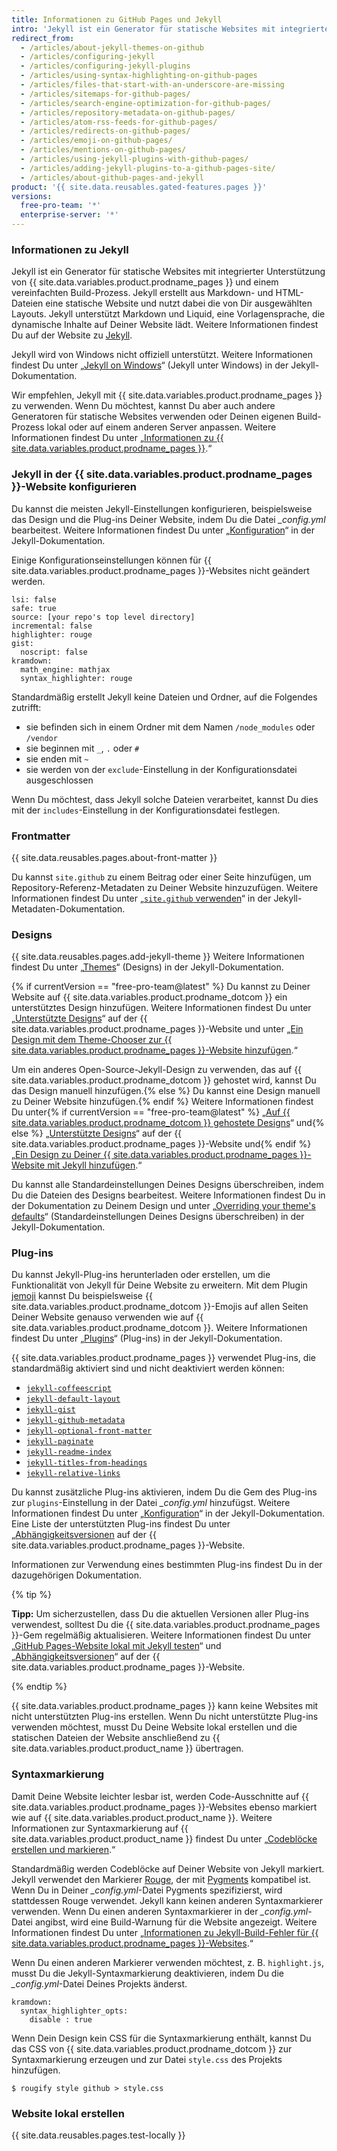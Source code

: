 ```yaml
---
title: Informationen zu GitHub Pages und Jekyll
intro: 'Jekyll ist ein Generator für statische Websites mit integrierter Unterstützung von {{ site.data.variables.product.prodname_pages }}.'
redirect_from:
  - /articles/about-jekyll-themes-on-github
  - /articles/configuring-jekyll
  - /articles/configuring-jekyll-plugins
  - /articles/using-syntax-highlighting-on-github-pages
  - /articles/files-that-start-with-an-underscore-are-missing
  - /articles/sitemaps-for-github-pages/
  - /articles/search-engine-optimization-for-github-pages/
  - /articles/repository-metadata-on-github-pages/
  - /articles/atom-rss-feeds-for-github-pages/
  - /articles/redirects-on-github-pages/
  - /articles/emoji-on-github-pages/
  - /articles/mentions-on-github-pages/
  - /articles/using-jekyll-plugins-with-github-pages/
  - /articles/adding-jekyll-plugins-to-a-github-pages-site/
  - /articles/about-github-pages-and-jekyll
product: '{{ site.data.reusables.gated-features.pages }}'
versions:
  free-pro-team: '*'
  enterprise-server: '*'
---
```


### Informationen zu Jekyll

Jekyll ist ein Generator für statische Websites mit integrierter Unterstützung von {{ site.data.variables.product.prodname_pages }} und einem vereinfachten Build-Prozess. Jekyll erstellt aus Markdown- und HTML-Dateien eine statische Website und nutzt dabei die von Dir ausgewählten Layouts. Jekyll unterstützt Markdown und Liquid, eine Vorlagensprache, die dynamische Inhalte auf Deiner Website lädt. Weitere Informationen findest Du auf der Website zu [Jekyll](https://jekyllrb.com/).

Jekyll wird von Windows nicht offiziell unterstützt. Weitere Informationen findest Du unter „[Jekyll on Windows](http://jekyllrb.com/docs/windows/#installation)“ (Jekyll unter Windows) in der Jekyll-Dokumentation.

Wir empfehlen, Jekyll mit {{ site.data.variables.product.prodname_pages }} zu verwenden. Wenn Du möchtest, kannst Du aber auch andere Generatoren für statische Websites verwenden oder Deinen eigenen Build-Prozess lokal oder auf einem anderen Server anpassen. Weitere Informationen findest Du unter „[Informationen zu {{ site.data.variables.product.prodname_pages }}](/articles/about-github-pages#static-site-generators).“

### Jekyll in der {{ site.data.variables.product.prodname_pages }}-Website konfigurieren

Du kannst die meisten Jekyll-Einstellungen konfigurieren, beispielsweise das Design und die Plug-ins Deiner Website, indem Du die Datei *_config.yml* bearbeitest. Weitere Informationen findest Du unter „[Konfiguration](https://jekyllrb.com/docs/configuration/)“ in der Jekyll-Dokumentation.

Einige Konfigurationseinstellungen können für {{ site.data.variables.product.prodname_pages }}-Websites nicht geändert werden.

```
lsi: false
safe: true
source: [your repo's top level directory]
incremental: false
highlighter: rouge
gist:
  noscript: false
kramdown:
  math_engine: mathjax
  syntax_highlighter: rouge
```

Standardmäßig erstellt Jekyll keine Dateien und Ordner, auf die Folgendes zutrifft:
- sie befinden sich in einem Ordner mit dem Namen `/node_modules` oder `/vendor`
- sie beginnen mit `_`, `.` oder `#`
- sie enden mit `~`
- sie werden von der `exclude`-Einstellung in der Konfigurationsdatei ausgeschlossen

Wenn Du möchtest, dass Jekyll solche Dateien verarbeitet, kannst Du dies mit der `includes`-Einstellung in der Konfigurationsdatei festlegen.

### Frontmatter

{{ site.data.reusables.pages.about-front-matter }}

Du kannst `site.github` zu einem Beitrag oder einer Seite hinzufügen, um Repository-Referenz-Metadaten zu Deiner Website hinzuzufügen. Weitere Informationen findest Du unter „[`site.github` verwenden](https://jekyll.github.io/github-metadata/site.github/)“ in der Jekyll-Metadaten-Dokumentation.

### Designs

{{ site.data.reusables.pages.add-jekyll-theme }} Weitere Informationen findest Du unter „[Themes](https://jekyllrb.com/docs/themes/)“ (Designs) in der Jekyll-Dokumentation.

{% if currentVersion == "free-pro-team@latest" %}
Du kannst zu Deiner Website auf {{ site.data.variables.product.prodname_dotcom }} ein unterstütztes Design hinzufügen. Weitere Informationen findest Du unter „[Unterstützte Designs](https://pages.github.com/themes/)“ auf der {{ site.data.variables.product.prodname_pages }}-Website und unter „[Ein Design mit dem Theme-Chooser zur {{ site.data.variables.product.prodname_pages }}-Website hinzufügen](/articles/adding-a-theme-to-your-github-pages-site-with-the-theme-chooser).“

Um ein anderes Open-Source-Jekyll-Design zu verwenden, das auf {{ site.data.variables.product.prodname_dotcom }} gehostet wird, kannst Du das Design manuell hinzufügen.{% else %} Du kannst eine Design manuell zu Deiner Website hinzufügen.{% endif %} Weitere Informationen findest Du unter{% if currentVersion == "free-pro-team@latest" %} „[Auf {{ site.data.variables.product.prodname_dotcom }} gehostete Designs](https://github.com/topics/jekyll-theme)“ und{% else %} „[Unterstützte Designs](https://pages.github.com/themes/)“ auf der {{ site.data.variables.product.prodname_pages }}-Website und{% endif %} „[Ein Design zu Deiner {{ site.data.variables.product.prodname_pages }}-Website mit Jekyll hinzufügen](/articles/adding-a-theme-to-your-github-pages-site-using-jekyll).“

Du kannst alle Standardeinstellungen Deines Designs überschreiben, indem Du die Dateien des Designs bearbeitest. Weitere Informationen findest Du in der Dokumentation zu Deinem Design und unter „[Overriding your theme's defaults](https://jekyllrb.com/docs/themes/#overriding-theme-defaults)“ (Standardeinstellungen Deines Designs überschreiben) in der Jekyll-Dokumentation.

### Plug-ins

Du kannst Jekyll-Plug-ins herunterladen oder erstellen, um die Funktionalität von Jekyll für Deine Website zu erweitern. Mit dem Plugin [jemoji](https://github.com/jekyll/jemoji) kannst Du beispielsweise {{ site.data.variables.product.prodname_dotcom }}-Emojis auf allen Seiten Deiner Website genauso verwenden wie auf {{ site.data.variables.product.prodname_dotcom }}. Weitere Informationen findest Du unter „[Plugins](https://jekyllrb.com/docs/plugins/)“ (Plug-ins) in der Jekyll-Dokumentation.

{{ site.data.variables.product.prodname_pages }} verwendet Plug-ins, die standardmäßig aktiviert sind und nicht deaktiviert werden können:
- [`jekyll-coffeescript`](https://github.com/jekyll/jekyll-coffeescript)
- [`jekyll-default-layout`](https://github.com/benbalter/jekyll-default-layout)
- [`jekyll-gist`](https://github.com/jekyll/jekyll-gist)
- [`jekyll-github-metadata`](https://github.com/jekyll/github-metadata)
- [`jekyll-optional-front-matter`](https://github.com/benbalter/jekyll-optional-front-matter)
- [`jekyll-paginate`](https://github.com/jekyll/jekyll-paginate)
- [`jekyll-readme-index`](https://github.com/benbalter/jekyll-readme-index)
- [`jekyll-titles-from-headings`](https://github.com/benbalter/jekyll-titles-from-headings)
- [`jekyll-relative-links`](https://github.com/benbalter/jekyll-relative-links)

Du kannst zusätzliche Plug-ins aktivieren, indem Du die Gem des Plug-ins zur `plugins`-Einstellung in der Datei *_config.yml* hinzufügst. Weitere Informationen findest Du unter „[Konfiguration](https://jekyllrb.com/docs/configuration/)“ in der Jekyll-Dokumentation. Eine Liste der unterstützten Plug-ins findest Du unter „[Abhängigkeitsversionen](https://pages.github.com/versions/) auf der {{ site.data.variables.product.prodname_pages }}-Website.

Informationen zur Verwendung eines bestimmten Plug-ins findest Du in der dazugehörigen Dokumentation.

{% tip %}

**Tipp:** Um sicherzustellen, dass Du die aktuellen Versionen aller Plug-ins verwendest, solltest Du die {{ site.data.variables.product.prodname_pages }}-Gem regelmäßig aktualisieren. Weitere Informationen findest Du unter „[GitHub Pages-Website lokal mit Jekyll testen](/articles/testing-your-github-pages-site-locally-with-jekyll#updating-the-github-pages-gem)“ und „[Abhängigkeitsversionen](https://pages.github.com/versions/)“ auf der {{ site.data.variables.product.prodname_pages }}-Website.

{% endtip %}

{{ site.data.variables.product.prodname_pages }} kann keine Websites mit nicht unterstützten Plug-ins erstellen. Wenn Du nicht unterstützte Plug-ins verwenden möchtest, musst Du Deine Website lokal erstellen und die statischen Dateien der Website anschließend zu {{ site.data.variables.product.product_name }} übertragen.

### Syntaxmarkierung

Damit Deine Website leichter lesbar ist, werden Code-Ausschnitte auf {{ site.data.variables.product.prodname_pages }}-Websites ebenso markiert wie auf {{ site.data.variables.product.product_name }}. Weitere Informationen zur Syntaxmarkierung auf {{ site.data.variables.product.product_name }} findest Du unter „[Codeblöcke erstellen und markieren](/articles/creating-and-highlighting-code-blocks).“

Standardmäßig werden Codeblöcke auf Deiner Website von Jekyll markiert. Jekyll verwendet den Markierer [Rouge](https://github.com/jneen/rouge), der mit [Pygments](http://pygments.org/) kompatibel ist. Wenn Du in Deiner *_config.yml*-Datei Pygments spezifizierst, wird stattdessen Rouge verwendet. Jekyll kann keinen anderen Syntaxmarkierer verwenden. Wenn Du einen anderen Syntaxmarkierer in der *_config.yml*-Datei angibst, wird eine Build-Warnung für die Website angezeigt. Weitere Informationen findest Du unter „[Informationen zu Jekyll-Build-Fehler für {{ site.data.variables.product.prodname_pages }}-Websites](/articles/about-jekyll-build-errors-for-github-pages-sites).“

Wenn Du einen anderen Markierer verwenden möchtest, z. B. `highlight.js`, musst Du die Jekyll-Syntaxmarkierung deaktivieren, indem Du die *_config.yml*-Datei Deines Projekts änderst.

```
kramdown:
  syntax_highlighter_opts:
    disable : true
```

Wenn Dein Design kein CSS für die Syntaxmarkierung enthält, kannst Du das CSS von {{ site.data.variables.product.prodname_dotcom }} zur Syntaxmarkierung erzeugen und zur Datei `style.css` des Projekts hinzufügen.

```shell
$ rougify style github > style.css
```

### Website lokal erstellen

{{ site.data.reusables.pages.test-locally }}
